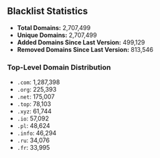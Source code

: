 ## Blacklist Statistics

- **Total Domains:** 2,707,499
- **Unique Domains:** 2,707,499
- **Added Domains Since Last Version:** 499,129
- **Removed Domains Since Last Version:** 813,546

### Top-Level Domain Distribution

-  `.com`: 1,287,398
-  `.org`: 225,393
-  `.net`: 175,007
-  `.top`: 78,103
-  `.xyz`: 61,744
-  `.io`: 57,092
-  `.pl`: 48,624
-  `.info`: 46,294
-  `.ru`: 34,076
-  `.fr`: 33,995

